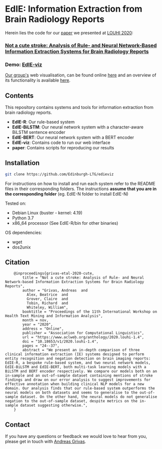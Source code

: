 # EdIE: Information Extraction from Brain Radiology Reports

Herein lies the code for our [paper](https://www.aclweb.org/anthology/2020.louhi-1.4.pdf) we presented at [LOUHI 2020](https://louhi2020.fbk.eu/):

### [Not a cute stroke: Analysis of Rule- and Neural Network-Based Information Extraction Systems for Brain Radiology Reports](https://www.aclweb.org/anthology/2020.louhi-1.4)

### Demo: [EdIE-viz](http://jekyll.inf.ed.ac.uk/edieviz)
[Our group's](https://www.ltg.ed.ac.uk/) web visualisation, can be found online [here](http://jekyll.inf.ed.ac.uk/edieviz) and an overview of its functionality is available [here](http://jekyll.inf.ed.ac.uk/edieviz/about).

## Contents

This repository contains systems and tools for information extraction from brain radiology reports.

* **EdIE-R**: Our rule-based system
* **EdIE-BiLSTM**: Our neural network system with a character-aware BiLSTM sentence encoder
* **EdIE-BERT**: Our neural network system with a BERT encoder
* **EdIE-viz**: Contains code to run our web interface
* **paper**: Contains scripts for reproducing our results

## Installation

```bash
git clone https://github.com/Edinburgh-LTG/edieviz
```

For instructions on how to install and run each system refer to the README files in their corresponding folders.
The instructions **assume that you are in the corresponding folder** (eg. EdIE-N folder to install EdIE-N)

Tested on:

* Debian Linux (buster - kernel: 4.19)
* Python 3.7
* x86_64 processor (See EdIE-R/bin for other binaries)

OS dependencies:

* wget
* dos2unix


## Citation
```
    @inproceedings{grivas-etal-2020-cute,
        title = "Not a cute stroke: Analysis of Rule- and Neural Network-based Information Extraction Systems for Brain Radiology Reports",
        author = "Grivas, Andreas  and
          Alex, Beatrice  and
          Grover, Claire  and
          Tobin, Richard  and
          Whiteley, William",
        booktitle = "Proceedings of the 11th International Workshop on Health Text Mining and Information Analysis",
        month = nov,
        year = "2020",
        address = "Online",
        publisher = "Association for Computational Linguistics",
        url = "https://www.aclweb.org/anthology/2020.louhi-1.4",
        doi = "10.18653/v1/2020.louhi-1.4",
        pages = "24--37",
        abstract = "We present an in-depth comparison of three clinical information extraction (IE) systems designed to perform entity recognition and negation detection on brain imaging reports: EdIE-R, a bespoke rule-based system, and two neural network models, EdIE-BiLSTM and EdIE-BERT, both multi-task learning models with a BiLSTM and BERT encoder respectively. We compare our models both on an in-sample and an out-of-sample dataset containing mentions of stroke findings and draw on our error analysis to suggest improvements for effective annotation when building clinical NLP models for a new domain. Our analysis finds that our rule-based system outperforms the neural models on both datasets and seems to generalise to the out-of-sample dataset. On the other hand, the neural models do not generalise negation to the out-of-sample dataset, despite metrics on the in-sample dataset suggesting otherwise.",
    }
```

## Contact
If you have any questions or feedback we would love to hear from you, please get in touch with [Andreas Grivas](https://grv.overfit.xyz/).
